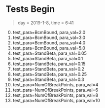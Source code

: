 # Tests Begin 
> day = 2019-1-8, time = 6:41
0. test_para=BcmBound, para_val=2.0 
1. test_para=BcmBound, para_val=3.0 
2. test_para=BcmBound, para_val=4.0 
3. test_para=BcmBound, para_val=5.0 
4. test_para=StandBeta, para_val=0.05 
5. test_para=StandBeta, para_val=0.1 
6. test_para=StandBeta, para_val=0.15 
7. test_para=StandBeta, para_val=0.2 
8. test_para=StandBeta, para_val=0.25 
9. test_para=StandBeta, para_val=0.3 
10. test_para=NumOfBreakPoints, para_val=4 
11. test_para=NumOfBreakPoints, para_val=6 
12. test_para=NumOfBreakPoints, para_val=8 
13. test_para=NumOfBreakPoints, para_val=10 
